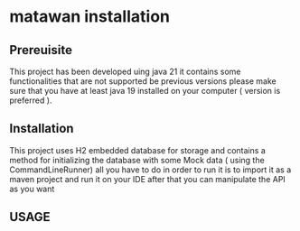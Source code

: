 # matawan installation
## Prereuisite 
This project has been developed uing java 21 it contains some functionalities that are not supported be previous versions please make sure that you have at least java 19 installed on your computer ( version is preferred ).

## Installation

This project uses H2 embedded database for storage and contains a method for initializing the database with some Mock data ( using the CommandLineRunner) all you have to do in order to run it is to import it as a maven project and run it on your IDE after that you can manipulate the API as you want 

## USAGE


